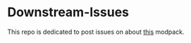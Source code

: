 # Downstream-Issues

This repo is dedicated to post issues on about [this](https://modrinth.com/modpack/downstream) modpack.
